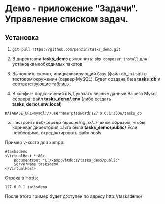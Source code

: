 # Демо - приложение "Задачи". Управление списком задач.

Установка
-
1) ```git pull https://github.com/penzin/tasks_demo.git```

2) В директории **tasks_demo** выполнить: ```php composer install``` для установки необходимых пакетов

3) Выполнить скрипт, инициализирующий базу (файл db_init.sql) в тестовом окружении (сервер MySQL).
Будет создана база **tasks_db** и соответствующие таблицы.

4) В конфиге подключения к БД указать верные данные Вашего Mysql сервера:
файл **tasks_demo/.env** (либо создать **tasks_demo/.env.local**)
```
DATABASE_URL=mysql://username:password@127.0.0.1:3306/tasks_db
```

5) Настроить веб-сервер (apache/nginx/..) таким образом, чтобы корневая директория сайта была **tasks_demo/public/**
Если необходимо, отредактировать файл hosts.

Пример v-хоста для xampp:
```
#tasksdemo
<VirtualHost *:80>
    DocumentRoot "C:/xampp/htdocs/tasks_demo/public"
    ServerName tasksdemo
</VirtualHost>
```

Строка в Hosts:
```
127.0.0.1 tasksdemo
```

После этого пример будет доступен по адресу http://tasksdemo/